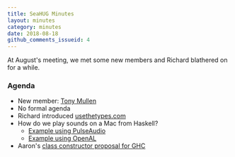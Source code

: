 ```yaml
---
title: SeaHUG Minutes
layout: minutes
category: minutes
date: 2018-08-18
github_comments_issueid: 4
---
```

At August's meeting, we met some new members and Richard blathered on for a while.

<!--more-->

### Agenda

* New member: [Tony Mullen][tony-mullen]
* No formal agenda
* Richard introduced [usethetypes.com][usethetypes.com]
* How do we play sounds on a Mac from Haskell?
  * [Example using PulseAudio][pulsetest]
  * [Example using OpenAL][haskell-openal-example]
* Aaron's [class constructor proposal for GHC][class-constructors]

[class-constructors]: https://github.com/aaronvargo/ghc-proposals/blob/class-constructors/proposals/class-constructors.rst
[haskell-openal-example]: https://github.com/seahug/haskell-openal-example
[pulsetest]: https://github.com/seahug/pulsetest
[tony-mullen]: https://github.com/tonymullen
[usethetypes.com]: https://usethetypes.com/
